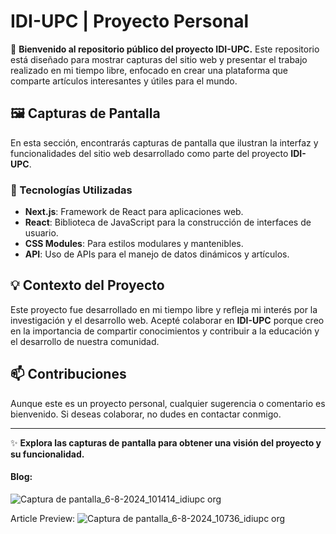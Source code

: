 # IDI-UPC | Proyecto Personal

📌 **Bienvenido al repositorio público del proyecto IDI-UPC.** Este repositorio está diseñado para mostrar capturas del sitio web y presentar el trabajo realizado en mi tiempo libre, enfocado en crear una plataforma que comparte artículos interesantes y útiles para el mundo.

## 🖼️ Capturas de Pantalla

En esta sección, encontrarás capturas de pantalla que ilustran la interfaz y funcionalidades del sitio web desarrollado como parte del proyecto **IDI-UPC**.

### 🚀 Tecnologías Utilizadas

- **Next.js**: Framework de React para aplicaciones web.
- **React**: Biblioteca de JavaScript para la construcción de interfaces de usuario.
- **CSS Modules**: Para estilos modulares y mantenibles.
- **API**: Uso de APIs para el manejo de datos dinámicos y artículos.

## 💡 Contexto del Proyecto

Este proyecto fue desarrollado en mi tiempo libre y refleja mi interés por la investigación y el desarrollo web. Acepté colaborar en **IDI-UPC** porque creo en la importancia de compartir conocimientos y contribuir a la educación y el desarrollo de nuestra comunidad.

## 📫 Contribuciones

Aunque este es un proyecto personal, cualquier sugerencia o comentario es bienvenido. Si deseas colaborar, no dudes en contactar conmigo.

---

✨ **Explora las capturas de pantalla para obtener una visión del proyecto y su funcionalidad.**

#### Blog:
![Captura de pantalla_6-8-2024_101414_idiupc org](https://github.com/user-attachments/assets/c906787f-d78d-4360-aa6e-26dd6ac8ccf3)

Article Preview:
![Captura de pantalla_6-8-2024_10736_idiupc org](https://github.com/user-attachments/assets/c09a8bfa-13f8-4e3c-a2c4-e523f49c7b77)



